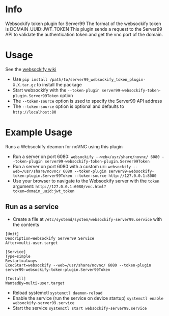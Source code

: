 # Info
Websockify token plugin for Server99
The format of the websockify token is DOMAIN_UUID:JWT_TOKEN
This plugin sends a request to the Server99 API to validate the authentication token and get the vnc port of the domain.

# Usage
See the [websockify wiki](https://github.com/novnc/websockify/wiki/Token-based-target-selection)
- Use `pip install /path/to/server99_websockify_token_plugin-X.X.tar.gz` to install the package
- Start websockify with the `--token-plugin server99-websockify-token-plugin.Server99Token` option
- The `--token-source` option is used to specify the Server99 API address
- The `--token-source` option is optional and defaults to `http://localhost:80`

# Example Usage
Runs a Websockify deamon for noVNC using this plugin
- Run a server on port 6080: `websockify --web=/usr/share/novnc/ 6080 --token-plugin server99-websockify-token-plugin.Server99Token`
- Run a server on port 6080 with a custom uri: `websockify --web=/usr/share/novnc/ 6080 --token-plugin server99-websockify-token-plugin.Server99Token --token-source http://127.0.0.1:8000`
- Use your browser to navigate to the Websockify server with the `token` argument: `http://127.0.0.1:6080/vnc.html?token=domain_uuid:jwt_token`

## Run as a service
- Create a file at `/etc/systemd/system/websockify-server99.service` with the contents
```
[Unit]
Description=Websockify Server99 Service
After=multi-user.target

[Service]
Type=simple
Restart=always
ExecStart=websockify --web=/usr/share/novnc/ 6080 --token-plugin server99-websockify-token-plugin.Server99Token

[Install]
WantedBy=multi-user.target
```
- Reload systemctl `systemctl daemon-reload`
- Enable the service (run the service on device startup) `systemctl enable websockify-server99.service`
- Start the service `systemctl start websockify-server99.service`
